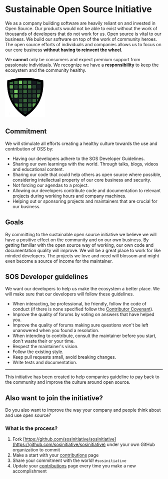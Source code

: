 # Sustainable Open Source Initiative
We as a company building software are heavily reliant on and invested in Open Source. Our products would not be able to exist without the work of thousands of developers that do not work for us. Open source is vital to our business. We build our software on top of the work of community heroes. The open source efforts of individuals and companies allows us to focus on our core business **without having to reinvent the wheel.**

We **cannot** only be consumers and expect premium support from passionate individuals. We recognize we have a **responsibility** to keep the ecosystem and the community healthy.

![sos-shield](sosinitiative-logo-128.png)

## Commitment

We will stimulate all efforts creating a healthy culture towards the use and contribution of OSS by:

- Having our developers adhere to the SOS Developer Guidelines.
- Sharing our own learnings with the world. Through talks, blogs, videos and educational content.
- Sharing our code that could help others as open source where possible, considering intellectual property of our core business and security.
- Not forcing our agendas to a project.
- Allowing our developers contribute code and documentation to relevant projects during working hours and company machines.
- Helping out or sponsoring projects and maintainers that are crucial for our business.

## Goals

By committing to the sustainable open source initiative we believe we will have a positive effect on the community and on our own business. By getting familiar with the open source way of working, our own code and documentation quality will improve. We will be a great place to work for like minded developers. The projects we love and need will blossom and might even become a source of income for the maintainer.

## SOS Developer guidelines

We want our developers to help us make the ecosystem a better place. We will make sure that our developers will follow these guidelines.

- When interacting, be professional, be friendly, follow the code of conduct (if there is none specified follow the  [Contributor Covenant](https://www.contributor-covenant.org/version/2/0/code_of_conduct/)).
- Improve the quality of forums by voting on answers that have helped you.
- Improve the quality of forums making sure questions won't be left unanswered when you found a resolution.
- When intending to contribute, consult the maintainer before you start, don't waste their or your time.
- Respect the maintainer's vision.
- Follow the existing style.
- Keep pull requests small, avoid breaking changes.
- Write tests and documentation.

--- 
This initiative has been created to help companies guideline to pay back to the community and improve the culture around open source.

## Also want to join the initiative?

Do you also want to improve the way your company and people think about and use open source?

### What is the process?

1. Fork [https://github.com/sosinitiative/sosinitiative](https://github.com/sosinitiative/sosinitiative) under your own GitHub organization to commit
1. Make a start with your [contributions](contributions.md) page
1. Share your commitment with the world! ```#sosinitiative```
1. Update your [contributions](contributions.md) page every time you make a new accomplishment